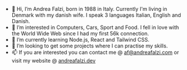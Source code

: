 - 👋 Hi, I’m Andrea Falzi, born in 1988 in Italy. Currently I'm living in Denmark with my danish wife. I speak 3 languages Italian, English and Danish.
- 👀 I’m interested in Computers, Cars, Sport and Food. I fell in love with the World Wide Web since I had my first 56k connection. 
- 🌱 I’m currently learning Node.js, React and Tailwind CSS.
- 💞️ I’m looking to get some projects where I can practise my skills.
- 📫 If you are interested you can contact me @ af@andreafalzi.com or visit my website @ [andreafalzi.dev](https://www.andreafalzi.dev)
<!---
andreafalzi/andreafalzi is a ✨ special ✨ repository because its `README.md` (this file) appears on your GitHub profile.
You can click the Preview link to take a look at your changes.
--->
